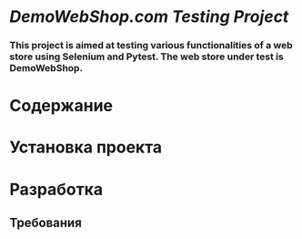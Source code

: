 # ***DemoWebShop.com Testing Project***

### This project is aimed at testing various functionalities of a web store using Selenium and Pytest. The web store under test is DemoWebShop.

# Содержание

# Установка проекта

# Разработка
## Требования